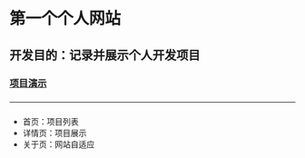 # 第一个个人网站

## 开发目的：记录并展示个人开发项目

### [项目演示](https://www.nico33.icu/)

### 

***

### 

-  首页：项目列表
- 详情页：项目展示
- 关于页：网站自适应
